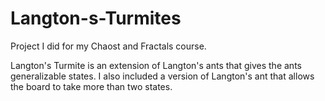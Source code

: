 # Langton-s-Turmites
Project I did for my Chaost and Fractals course.

Langton's Turmite is an extension of Langton's ants that gives the ants generalizable states.
I also included a version of Langton's ant that allows the board to take more than two states.
